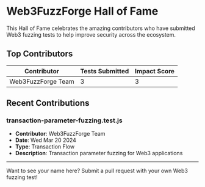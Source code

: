 # Web3FuzzForge Hall of Fame

This Hall of Fame celebrates the amazing contributors who have submitted Web3 fuzzing tests to help improve security across the ecosystem.

## Top Contributors

| Contributor | Tests Submitted | Impact Score |
|-------------|----------------|-------------|
| Web3FuzzForge Team | 3 | 3 |

## Recent Contributions

### transaction-parameter-fuzzing.test.js

- **Contributor**: Web3FuzzForge Team
- **Date**: Wed Mar 20 2024
- **Type**: Transaction Flow
- **Description**: Transaction parameter fuzzing for Web3 applications

---

Want to see your name here? Submit a pull request with your own Web3 fuzzing test! 